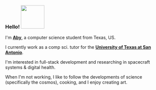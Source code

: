 ### Hello!   <img width = "75px" src="https://i.imgur.com/bICmRHi_d.jpg?maxwidth=520&shape=thumb&fidelity=high"/>

I'm [**Aby**](https://abyhuerta.github.io/aby/), a computer science student from Texas, US.

I currently work as a comp sci. tutor for the [**University of Texas at San Antonio**](https://shpe.org/about-shpe/).

I'm interested in full-stack development and researching in spacecraft systems & digital health.

When I'm not working, I like to follow the developments of science (specifically the cosmos), cooking, and I enjoy creating art.
